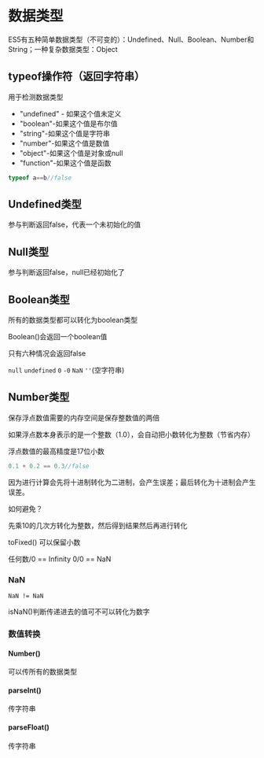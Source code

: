 # 数据类型

ES5有五种简单数据类型（不可变的）：Undefined、Null、Boolean、Number和String；一种复杂数据类型：Object

## typeof操作符（返回字符串）

用于检测数据类型

* "undefined" - 如果这个值未定义
* "boolean"-如果这个值是布尔值
* "string"-如果这个值是字符串
* "number"-如果这个值是数值
* "object"-如果这个值是对象或null
* "function"-如果这个值是函数

```js
typeof a==b//false
```



## Undefined类型

参与判断返回false，代表一个未初始化的值

## Null类型

参与判断返回false，null已经初始化了

## Boolean类型

所有的数据类型都可以转化为boolean类型

Boolean()会返回一个boolean值

只有六种情况会返回false

`null` `undefined` `0` `-0` `NaN` `''`(空字符串)

## Number类型

保存浮点数值需要的内存空间是保存整数值的两倍

如果浮点数本身表示的是一个整数（1.0），会自动把小数转化为整数（节省内存）

浮点数值的最高精度是17位小数

```js
0.1 + 0.2 == 0.3//false
```

因为进行计算会先将十进制转化为二进制，会产生误差；最后转化为十进制会产生误差。

如何避免？

先乘10的几次方转化为整数，然后得到结果然后再进行转化

toFixed() 可以保留小数

任何数/0 == Infinity         0/0 == NaN

### NaN

`NaN != NaN`

isNaN()判断传递进去的值可不可以转化为数字

### 数值转换

#### Number()

可以传所有的数据类型

#### parseInt()

传字符串

#### parseFloat()

传字符串


